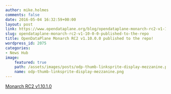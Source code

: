 ```yaml
---
author: mike.holmes
comments: false
date: 2016-05-04 16:32:59+00:00
layout: post
link: https://www.opendataplane.org/blog/opendataplane-monarch-rc2-v1-10-0-0-published-to-the-repo/
slug: opendataplane-monarch-rc2-v1-10-0-0-published-to-the-repo
title: OpenDataPlane Monarch RC2 v1.10.0.0 published to the repo!
wordpress_id: 2075
categories:
- News Hub
image:
    featured: true
    path: /assets/images/posts/odp-thumb-linksprite-display-mezzanine.png
    name: odp-thumb-linksprite-display-mezzanine.png
---
```


[Monarch RC2 v1.10.1.0](https://git.linaro.org/lng/odp.git/tag/?h=v1.10.1.0)
